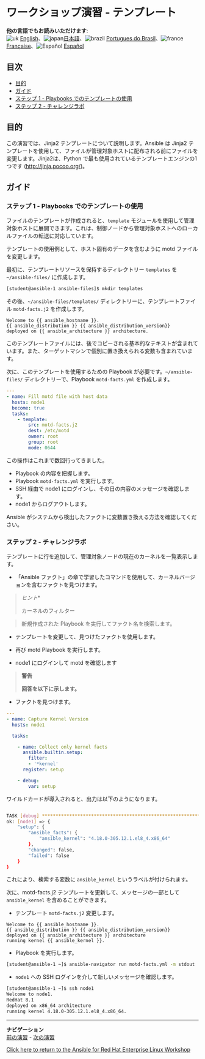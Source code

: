 # ワークショップ演習 - テンプレート

**他の言語でもお読みいただけます**:
<br>![uk](../../../images/uk.png) [English](README.md)、![japan](../../../images/japan.png)[日本語](README.ja.md)、![brazil](../../../images/brazil.png) [Portugues do Brasil](README.pt-br.md)、![france](../../../images/fr.png) [Française](README.fr.md)、![Español](../../../images/col.png) [Español](README.es.md)

## 目次

* [目的](#objective)
* [ガイド](#guide)
* [ステップ 1 - Playbooks でのテンプレートの使用](#step-1---using-templates-in-playbooks)
* [ステップ 2 - チャレンジラボ](#step-2---challenge-lab)

## 目的

この演習では、Jinja2 テンプレートについて説明します。Ansible は Jinja2 テンプレートを使用して、ファイルが管理対象ホストに配布される前にファイルを変更します。Jinja2は、Python で最も使用されているテンプレートエンジンの1つです (<http://jinja.pocoo.org/>)。

## ガイド

### ステップ 1 - Playbooks でのテンプレートの使用

ファイルのテンプレートが作成されると、`template` モジュールを使用して管理対象ホストに展開できます。これは、制御ノードから管理対象ホストへのローカルファイルの転送に対応しています。

テンプレートの使用例として、ホスト固有のデータを含むように motd ファイルを変更します。

最初に、テンプレートリソースを保持するディレクトリー `templates` を `~/ansible-files/` に作成します。

```bash
[student@ansible-1 ansible-files]$ mkdir templates
```

その後、`~/ansible-files/templates/` ディレクトリーに、テンプレートファイル `motd-facts.j2` を作成します。

<!-- {% raw %} -->

```html+jinja
Welcome to {{ ansible_hostname }}.
{{ ansible_distribution }} {{ ansible_distribution_version}}
deployed on {{ ansible_architecture }} architecture.
```

<!-- {% endraw %} -->

このテンプレートファイルには、後でコピーされる基本的なテキストが含まれています。また、ターゲットマシンで個別に置き換えられる変数も含まれています。

次に、このテンプレートを使用するための Playbook が必要です。`~/ansible-files/` ディレクトリーで、Playbook `motd-facts.yml` を作成します。

```yaml
---
- name: Fill motd file with host data
  hosts: node1
  become: true
  tasks:
    - template:
        src: motd-facts.j2
        dest: /etc/motd
        owner: root
        group: root
        mode: 0644
```

この操作はこれまで数回行ってきました。

* Playbook の内容を把握します。
* Playbook `motd-facts.yml` を実行します。
* SSH 経由で node1 にログインし、その日の内容のメッセージを確認します。
* node1 からログアウトします。

Ansible がシステムから検出したファクトに変数置き換える方法を確認してください。

### ステップ 2 - チャレンジラボ

テンプレートに行を追加して、管理対象ノードの現在のカーネルを一覧表示します。

* 「Ansible ファクト」の章で学習したコマンドを使用して、カーネルバージョンを含むファクトを見つけます。

> *ヒント**
>
> カーネルのフィルター

> 新規作成された Playbook を実行してファクト名を検索します。 

* テンプレートを変更して、見つけたファクトを使用します。

* 再び motd Playbook を実行します。

* node1 にログインして motd を確認します

> **警告**
>
> **回答を以下に示します。**

* ファクトを見つけます。

```yaml
---
- name: Capture Kernel Version
  hosts: node1

  tasks:

    - name: Collect only kernel facts
      ansible.builtin.setup:
        filter:
        - '*kernel'
      register: setup

    - debug:
        var: setup
```

ワイルドカードが導入されると、出力は以下のようになります。

```bash

TASK [debug] *******************************************************************
ok: [node1] => {
    "setup": {
        "ansible_facts": {
            "ansible_kernel": "4.18.0-305.12.1.el8_4.x86_64"
        },
        "changed": false,
        "failed": false
    }
}
```

これにより、検索する変数に `ansible_kernel` というラベルが付けられます。

次に、motd-facts.j2 テンプレートを更新して、メッセージの一部として `ansible_kernel` を含めることができます。

* テンプレート `motd-facts.j2` 変更します。

<!-- {% raw %} -->

```html+jinja
Welcome to {{ ansible_hostname }}.
{{ ansible_distribution }} {{ ansible_distribution_version}}
deployed on {{ ansible_architecture }} architecture
running kernel {{ ansible_kernel }}.
```

<!-- {% endraw %} -->

* Playbook を実行します。

```bash
[student@ansible-1 ~]$ ansible-navigator run motd-facts.yml -m stdout
```

* `node1` への SSH ログインを介して新しいメッセージを確認します。

```bash
[student@ansible-1 ~]$ ssh node1
Welcome to node1.
RedHat 8.1
deployed on x86_64 architecture
running kernel 4.18.0-305.12.1.el8_4.x86_64.
```

---
**ナビゲーション**
<br>
[前の演習](../1.5-handlers) - [次の演習](../1.7-role)

[Click here to return to the Ansible for Red Hat Enterprise Linux Workshop](../README.md#section-1---ansible-engine-exercises)
